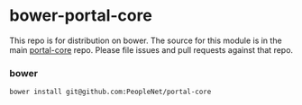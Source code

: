 # bower-portal-core
This repo is for distribution on bower. The source for this module is in the main [portal-core](https://github.com/PeopleNet/portal-core) repo. Please file issues and pull requests against that repo.

### bower

```shell
bower install git@github.com:PeopleNet/portal-core
```
